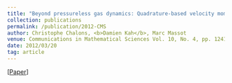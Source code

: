 ```yaml
---
title: "Beyond pressureless gas dynamics: Quadrature-based velocity moment models"
collection: publications
permalink: /publication/2012-CMS
author: Christophe Chalons, <b>Damien Kah</b>, Marc Massot
venue: Communications in Mathematical Sciences Vol. 10, No. 4, pp. 1241-1272
date: 2012/03/20
tag: article
---
```


[[Paper](https://arxiv.org/abs/1011.2974)]
<br>
<br>


